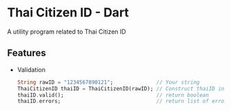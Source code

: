 # Thai Citizen ID - Dart

A utility program related to Thai Citizen ID

## Features
- Validation

  ```dart
  String rawID = "1234567890121";              // Your string
  ThaiCitizenID thaiID = ThaiCitizenID(rawID); // Construct thaiID instance
  thaiID.valid();                              // return boolean
  thaiID.errors;                               // return list of errors
  ```

